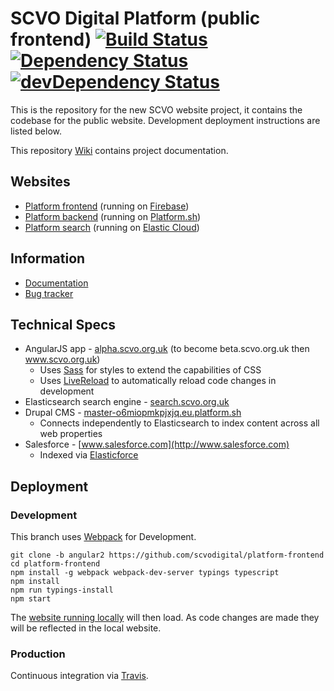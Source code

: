 # SCVO Digital Platform (public frontend) [![Build Status](https://travis-ci.org/scvodigital/platform-frontend.svg?branch=master)](https://travis-ci.org/scvodigital/platform-frontend) [![Dependency Status](https://david-dm.org/scvodigital/platform-frontend.svg)](https://david-dm.org/scvodigital/platform-frontend) [![devDependency Status](https://david-dm.org/scvodigital/platform-frontend/dev-status.svg)](https://david-dm.org/scvodigital/platform-frontend#info=devDependencies)
This is the repository for the new SCVO website project, it contains the codebase for the public website. Development deployment instructions are listed below.

This repository [Wiki](https://github.com/scvodigital/platform-frontend/wiki) contains project documentation.

## Websites
* [Platform frontend](https://alpha.scvo.org.uk) (running on [Firebase](https://firebase.google.com))
* [Platform backend](https://master-o6miopmkpjxjq.eu.platform.sh) (running on [Platform.sh](https://platform.sh))
* [Platform search](http://search.scvo.org.uk:9200) (running on [Elastic Cloud](https://www.elastic.co/cloud))

## Information
* [Documentation](https://github.com/scvodigital/platform-frontend/wiki)
* [Bug tracker](https://github.com/scvodigital/platform-frontend/issues)

## Technical Specs
* AngularJS app - [alpha.scvo.org.uk](https://alpha.scvo.org.uk) (to become beta.scvo.org.uk then www.scvo.org.uk)
    * Uses [Sass](http://sass-lang.com) for styles to extend the capabilities of CSS
    * Uses [LiveReload](http://livereload.com) to automatically reload code changes in development
* Elasticsearch search engine - [search.scvo.org.uk](http://search.scvo.org.uk:9200)
* Drupal CMS - [master-o6miopmkpjxjq.eu.platform.sh](http://master-o6miopmkpjxjq.eu.platform.sh)
    * Connects independently to Elasticsearch to index content across all web properties
* Salesforce - [www.salesforce.com](http://www.salesforce.com)
    * Indexed via [Elasticforce](https://github.com/scvodigital/scvo-elasticforce)

## Deployment
### Development
This branch uses [Webpack](https://webpack.github.io/) for Development.

    git clone -b angular2 https://github.com/scvodigital/platform-frontend
    cd platform-frontend
    npm install -g webpack webpack-dev-server typings typescript
    npm install
    npm run typings-install
    npm start

The [website running locally](http://localhost:5000) will then load. As code changes are made they will be reflected in the local website.

### Production
Continuous integration via [Travis](https://travis-ci.org).
